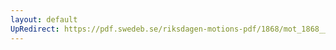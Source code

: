 ```yaml
---
layout: default
UpRedirect: https://pdf.swedeb.se/riksdagen-motions-pdf/1868/mot_1868__ak__00180/mot_1868__ak__00180_001.pdf
---
```

